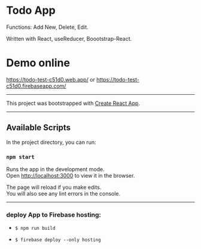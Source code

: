 # Todo App

Functions: Add New, Delete, Edit.

Written with React, useReducer, Boootstrap-React.

# Demo online

https://todo-test-c51d0.web.app/
or
https://todo-test-c51d0.firebaseapp.com/

---

This project was bootstrapped with [Create React App](https://github.com/facebook/create-react-app).

---

## Available Scripts

In the project directory, you can run:

### `npm start`

Runs the app in the development mode.\
Open [http://localhost:3000](http://localhost:3000) to view it in the browser.

The page will reload if you make edits.\
You will also see any lint errors in the console.

---

### deploy App to Firebase hosting:

- `$ npm run build`

- `$ firebase deploy --only hosting`
